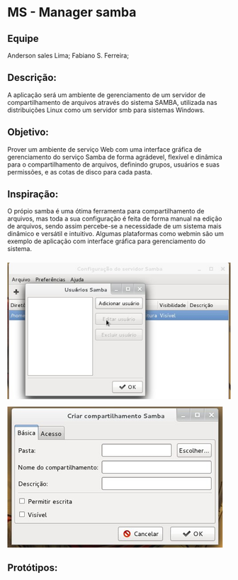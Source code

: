 # MS - Manager samba

## Equipe

Anderson sales Lima; 
Fabiano S. Ferreira;

## Descrição:

A aplicação será um ambiente de gerenciamento de um servidor de compartilhamento de arquivos através do sistema SAMBA, utilizada nas distribuições Linux como um servidor smb para sistemas Windows. 

## Objetivo:

Prover um ambiente de serviço Web com uma interface gráfica de gerenciamento do serviço Samba de forma agrádevel, flexível e dinâmica para o compartilhamento de arquivos, definindo grupos, usuários e suas permissões, e as cotas de disco para cada pasta.

## Inspiração:

O própio samba é uma ótima ferramenta para compartilhamento de arquivos, 
mas toda a sua configuração é feita de forma manual na edição de arquivos, 
sendo assim percebe-se a necessidade de um sistema mais dinâmico e versátil
e intuitivo. Algumas plataformas como webmin são um exemplo de aplicação com interface gráfica para gerenciamento do sistema.

### 

![imagem samba](img/samba-adicionar-usuario.jpg)

![imagem2 samba](img/samba-config.jpg)

## Protótipos:

